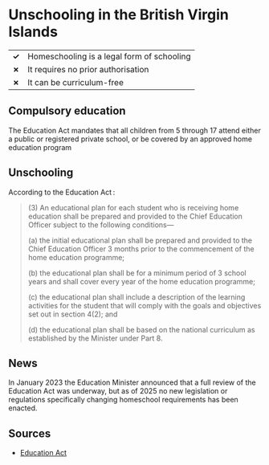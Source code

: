 # Unschooling in the British Virgin Islands

|       |                                            |
| ----- | ------------------------------------------ |
| **✓** | Homeschooling is a legal form of schooling |
| **✗** | It requires no prior authorisation         |
| **✗** | It can be curriculum-free                  |

## Compulsory education

The Education Act mandates that all children from 5 through 17
attend either a public or registered private school, or be covered by an approved home education program

## Unschooling

According to the Education Act :

> (3) An educational plan for each student who is receiving home education shall be prepared and provided
> to the Chief Education Officer subject to the following conditions—
>
> (a) the initial educational plan shall be prepared and provided to the Chief Education Officer 3 months prior to the commencement
> of the home education programme;
>
> (b) the educational plan shall be for a minimum period of 3 school years and shall cover every year of the home education programme;
>
> (c) the educational plan shall include a description of the learning activities for the student that will comply with the goals
> and objectives set out in section 4(2); and
>
> (d) the educational plan shall be based on the national curriculum as established by the Minister under Part 8.

## News

In January 2023 the Education Minister announced that a full review of the Education Act was underway,
but as of 2025 no new legislation or regulations specifically changing homeschool requirements has been enacted.

## Sources

- [Education Act](http://www.bvi.gov.vg/sites/default/files/resources/Education%20Act,%202004.pdf)
